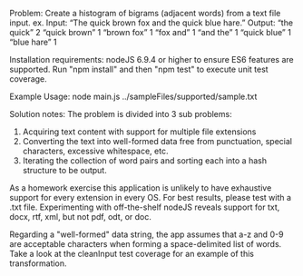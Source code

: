 Problem:
Create a histogram of bigrams (adjacent words) from a text file input.
ex.
Input:
“The quick brown fox and the quick blue hare.”
Output:
“the quick” 2
“quick brown” 1
“brown fox” 1
“fox and” 1
“and the” 1
“quick blue” 1
“blue hare” 1

Installation requirements:
nodeJS 6.9.4 or higher to ensure ES6 features are supported.
Run "npm install" and then "npm test" to execute unit test coverage.

Example Usage:
node main.js ../sampleFiles/supported/sample.txt

Solution notes:
The problem is divided into 3 sub problems:
1) Acquiring text content with support for multiple file extensions
2) Converting the text into well-formed data free from punctuation, special characters, excessive whitespace, etc.
3) Iterating the collection of word pairs and sorting each into a hash structure to be output.

As a homework exercise this application is unlikely to have exhaustive support for every extension in every OS.
For best results, please test with a .txt file. Experimenting with off-the-shelf nodeJS reveals support for txt, docx, rtf, xml,
but not pdf, odt, or doc.

Regarding a "well-formed" data string, the app assumes that a-z and 0-9 are acceptable characters when forming a
space-delimited list of words. Take a look at the cleanInput test coverage for an example of this transformation.